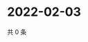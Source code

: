 # 2022-02-03

共 0 条

<!-- BEGIN WEIBO -->
<!-- 最后更新时间 Thu Feb 03 2022 20:15:01 GMT+0800 (China Standard Time) -->

<!-- END WEIBO -->
